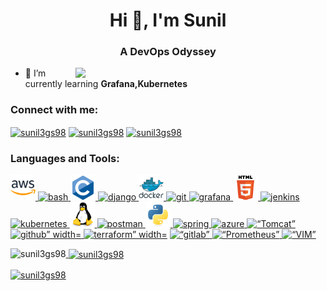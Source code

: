 <h1 align="center">Hi 👋, I'm Sunil</h1>
<h3 align="center">A DevOps Odyssey</h3>
<img align="right"  width="400" src="https://cdn.faun.dev/prod/media/public/original_images/DevOps-min.gif">

- 🌱 I’m currently learning **Grafana,Kubernetes**

<h3 align="left">Connect with me:</h3>
<p align="left">
<a href="https://linkedin.com/in/sunil3gs98" target="blank"><img align="center" src="https://raw.githubusercontent.com/rahuldkjain/github-profile-readme-generator/master/src/images/icons/Social/linked-in-alt.svg" alt="sunil3gs98" height="30" width="40" /></a>
<a href="https://instagram.com/sunil3gs98" target="blank"><img align="center" src="https://raw.githubusercontent.com/rahuldkjain/github-profile-readme-generator/master/src/images/icons/Social/instagram.svg" alt="sunil3gs98" height="30" width="40" /></a>
<a href="https://www.hackerrank.com/sunil3gs98" target="blank"><img align="center" src="https://raw.githubusercontent.com/rahuldkjain/github-profile-readme-generator/master/src/images/icons/Social/hackerrank.svg" alt="sunil3gs98" height="30" width="40" /></a>
</p>

<h3 align="left">Languages and Tools:</h3>

<p align="left"> <a href="https://aws.amazon.com" target="_blank" rel="noreferrer"> <img src="https://raw.githubusercontent.com/devicons/devicon/master/icons/amazonwebservices/amazonwebservices-original-wordmark.svg" alt="aws" width="40" height="40"/> </a> <a href="https://www.gnu.org/software/bash/" target="_blank" rel="noreferrer"> <img src="https://www.vectorlogo.zone/logos/gnu_bash/gnu_bash-icon.svg" alt="bash" width="40" height="40"/> </a> <a href="https://www.cprogramming.com/" target="_blank" rel="noreferrer"> <img src="https://raw.githubusercontent.com/devicons/devicon/master/icons/c/c-original.svg" alt="c" width="40" height="40"/> </a> <a href="https://www.djangoproject.com/" target="_blank" rel="noreferrer"> <img src="https://cdn.worldvectorlogo.com/logos/django.svg" alt="django" width="40" height="40"/> </a> <a href="https://www.docker.com/" target="_blank" rel="noreferrer"> <img src="https://raw.githubusercontent.com/devicons/devicon/master/icons/docker/docker-original-wordmark.svg" alt="docker" width="40" height="40"/> </a> <a href="https://git-scm.com/" target="_blank" rel="noreferrer"> <img src="https://www.vectorlogo.zone/logos/git-scm/git-scm-icon.svg" alt="git" width="40" height="40"/> </a> <a href="https://grafana.com" target="_blank" rel="noreferrer"> <img src="https://www.vectorlogo.zone/logos/grafana/grafana-icon.svg" alt="grafana" width="40" height="40"/> </a> <a href="https://www.w3.org/html/" target="_blank" rel="noreferrer"> <img src="https://raw.githubusercontent.com/devicons/devicon/master/icons/html5/html5-original-wordmark.svg" alt="html5" width="40" height="40"/> </a> <a href="https://www.jenkins.io" target="_blank" rel="noreferrer"> <img src="https://www.vectorlogo.zone/logos/jenkins/jenkins-icon.svg" alt="jenkins" width="40" height="40"/> </a> <a href="https://kubernetes.io" target="_blank" rel="noreferrer"> <img src="https://www.vectorlogo.zone/logos/kubernetes/kubernetes-icon.svg" alt="kubernetes" width="40" height="40"/> </a> <a href="https://www.linux.org/" target="_blank" rel="noreferrer"> <img src="https://raw.githubusercontent.com/devicons/devicon/master/icons/linux/linux-original.svg" alt="linux" width="40" height="40"/> </a> <a href="https://postman.com" target="_blank" rel="noreferrer"> <img src="https://www.vectorlogo.zone/logos/getpostman/getpostman-icon.svg" alt="postman" width="40" height="40"/> </a> <a href="https://www.python.org" target="_blank" rel="noreferrer"> <img src="https://raw.githubusercontent.com/devicons/devicon/master/icons/python/python-original.svg" alt="python" width="40" height="40"/> </a> <a href="https://spring.io/" target="_blank" rel="noreferrer"> <img src="https://www.vectorlogo.zone/logos/springio/springio-icon.svg" alt="spring" width="40" height="40"/> <a href="https://azure.microsoft.com/en-in" target="_blank" rel="noreferrer"> <img src="https://www.vectorlogo.zone/logos/microsoft_azure/microsoft_azure-icon.svg" alt="azure" width="40" height="40"/></a><a href="https://tomcat.apache.org" target="_blank" rel="noreferrer"> <img src="https://www.vectorlogo.zone/logos/apache_tomcat/apache_tomcat-icon.svg" alt=“Tomcat” width="40" height="40"/></a> <a href="https://github.com“ target="_blank" rel="noreferrer"> <img src="https://www.vectorlogo.zone/logos/github/github-tile.svg" alt="github” width="40" height="40"/></a><a href="https://www.terraform.io“ target="_blank" rel="noreferrer"> <img src="https://www.vectorlogo.zone/logos/terraformio/terraformio-icon.svg" alt="terraform” width="40" height="40"/></a> <a href="https://gitlab.io/" target="_blank" rel="noreferrer"> <img src="https://www.vectorlogo.zone/logos/gitlab/gitlab-tile.svg" alt=“gitlab” width="40" height="40"/></a><a href="https://Prometheus.io/" target="_blank" rel="noreferrer"> <img src="https://www.vectorlogo.zone/logos/prometheusio/prometheusio-icon.svg" alt=“Prometheus” width="40" height="40"/></a><a href="https://www.vim.org" target="_blank" rel="noreferrer"> <img src="https://www.vectorlogo.zone/logos/vim/vim-icon.svg" alt=“VIM” width="40" height="40"/>
</p>

<p><img align="left" src="https://github-readme-stats.vercel.app/api/top-langs?username=sunil3gs98&show_icons=true&locale=en&layout=compact" alt="sunil3gs98" /></p>

<p>&nbsp;<img align="center" src="https://github-readme-stats.vercel.app/api?username=sunil3gs98&show_icons=true&locale=en" alt="sunil3gs98" /></p>

<p><img align="center" src="https://github-readme-streak-stats.herokuapp.com/?user=sunil3gs98&" alt="sunil3gs98" /></p>
